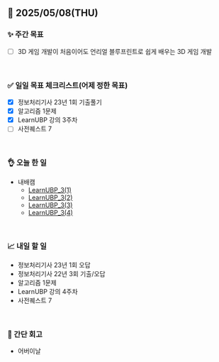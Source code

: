 ## 📅 2025/05/08(THU)


### ✨ 주간 목표

- [ ] 3D 게임 개발이 처음이어도 언리얼 블루프린트로 쉽게 배우는 3D 게임 개발

<br/>

### ✅ 일일 목표 체크리스트(어제 정한 목표)

- [x] 정보처리기사 23년 1회 기출풀기
- [x] 알고리즘 1문제
- [x] LearnUBP 강의 3주차
- [ ] 사전퀘스트 7

<br/>

### 👌 오늘 한 일

- 내배캠
  - [LearnUBP_3(1)](https://github.com/taene/TIL/blob/main/Unreal%20Engine%205/%EC%8B%A4%EC%8A%B5/LearnUnrealBP/3_01_%EC%BA%90%EB%A6%AD%ED%84%B0%EA%B5%AC%ED%98%84%EB%B0%8F%EC%9D%B8%ED%92%8B%EC%A0%81%EC%9A%A9.md)
  - [LearnUBP_3(2)](https://github.com/taene/TIL/blob/main/Unreal%20Engine%205/%EC%8B%A4%EC%8A%B5/LearnUnrealBP/3_02_%EC%BA%90%EB%A6%AD%ED%84%B0%EC%95%A0%EB%8B%88%EB%A9%94%EC%9D%B4%EC%85%98.md)
  - [LearnUBP_3(3)](https://github.com/taene/TIL/blob/main/Unreal%20Engine%205/%EC%8B%A4%EC%8A%B5/LearnUnrealBP/3_03_%EC%BA%90%EB%A6%AD%ED%84%B0%EC%82%AC%EC%9A%B4%EB%93%9C%EC%99%80%EB%9E%98%EA%B7%B8%EB%8F%8C.md)
  - [LearnUBP_3(4)](https://github.com/taene/TIL/blob/main/Unreal%20Engine%205/%EC%8B%A4%EC%8A%B5/LearnUnrealBP/3_04_%EC%83%88%EC%BA%90%EB%A6%AD%ED%84%B0%EC%97%90%EC%95%A0%EB%8B%88%EB%A9%94%EC%9D%B4%EC%85%98%EB%A6%AC%ED%83%80%EA%B2%8C%ED%8C%85.md)

<br/>


### 📈 내일 할 일

- 정보처리기사 23년 1회 오답
- 정보처리기사 22년 3회 기출/오답
- 알고리즘 1문제
- LearnUBP 강의 4주차
- 사전퀘스트 7

<br/>

### 💭 간단 회고

- 어버이날

<br/>

